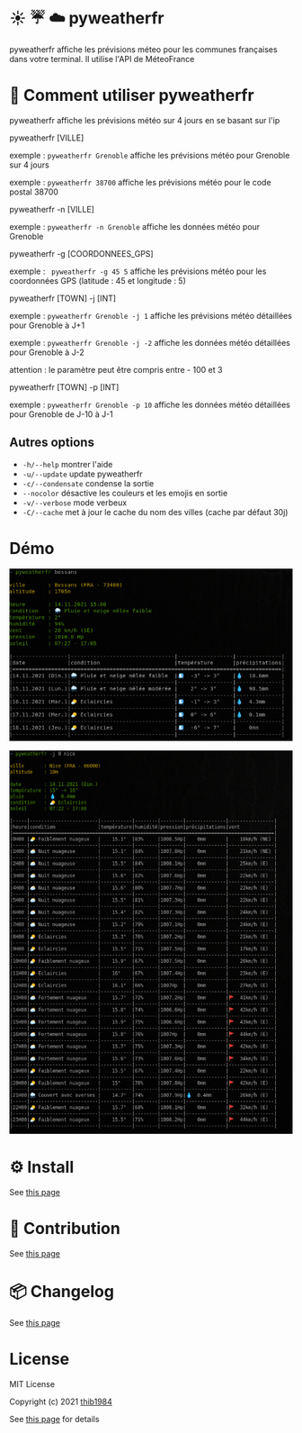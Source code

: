 # :sunny: :umbrella: :cloud: pyweatherfr

pyweatherfr affiche les prévisions méteo pour les communes françaises dans votre terminal. Il utilise l'API de MéteoFrance


# 🚀 Comment utiliser **pyweatherfr**

pyweatherfr affiche les prévisions météo sur 4 jours en se basant sur l'ip

pyweatherfr \[VILLE\]

exemple : ``pyweatherfr Grenoble`` affiche les prévisions météo pour Grenoble sur 4 jours

exemple : ``pyweatherfr 38700`` affiche les prévisions météo pour le code postal 38700

pyweatherfr -n \[VILLE\]

exemple : ``pyweatherfr -n Grenoble`` affiche les données météo pour Grenoble 

pyweatherfr -g \[COORDONNEES_GPS\]

exemple : `` pyweatherfr -g 45 5`` affiche les prévisions météo pour les coordonnées GPS (latitude : 45 et longitude : 5)

pyweatherfr \[TOWN\] -j [INT]

exemple : ``pyweatherfr Grenoble -j 1`` affiche les prévisions météo détaillées pour Grenoble à J+1

exemple : ``pyweatherfr Grenoble -j -2`` affiche les données météo détaillées pour Grenoble à J-2

attention : le paramètre peut être compris entre - 100 et 3

pyweatherfr \[TOWN\] -p [INT]

exemple : ``pyweatherfr Grenoble -p 10`` affiche les données météo détaillées pour Grenoble de J-10 à J-1



## Autres options

  - ``-h/--help``    montrer l'aide
  - ``-u/--update``  update pyweatherfr
  - ``-c/--condensate``  condense la sortie
  - ``--nocolor``  désactive les couleurs et les emojis en sortie
  - ``-v/--verbose``  mode verbeux
  - ``-C/--cache``  met à jour le cache du nom des villes (cache par défaut 30j)
  
# Démo

![image](./demo_01.png)

![image](./demo_02.png)

# ⚙️ Install

See [this page](INSTALL.md)

# :construction_worker: Contribution

See [this page](CONTRIBUTING.md)

# :package: Changelog

See [this page](CHANGELOG.md)


# License

MIT License

Copyright (c) 2021 [thib1984](https://github.com/thib1984)

See [this page](LICENSE.txt) for details
